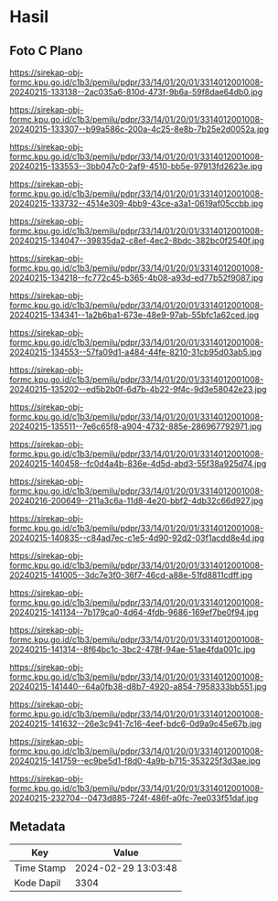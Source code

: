 # Hasil

## Foto C Plano

https://sirekap-obj-formc.kpu.go.id/c1b3/pemilu/pdpr/33/14/01/20/01/3314012001008-20240215-133138--2ac035a6-810d-473f-9b6a-59f8dae64db0.jpg

https://sirekap-obj-formc.kpu.go.id/c1b3/pemilu/pdpr/33/14/01/20/01/3314012001008-20240215-133307--b99a586c-200a-4c25-8e8b-7b25e2d0052a.jpg

https://sirekap-obj-formc.kpu.go.id/c1b3/pemilu/pdpr/33/14/01/20/01/3314012001008-20240215-133553--3bb047c0-2af9-4510-bb5e-97913fd2623e.jpg

https://sirekap-obj-formc.kpu.go.id/c1b3/pemilu/pdpr/33/14/01/20/01/3314012001008-20240215-133732--4514e309-4bb9-43ce-a3a1-0619af05ccbb.jpg

https://sirekap-obj-formc.kpu.go.id/c1b3/pemilu/pdpr/33/14/01/20/01/3314012001008-20240215-134047--39835da2-c8ef-4ec2-8bdc-382bc0f2540f.jpg

https://sirekap-obj-formc.kpu.go.id/c1b3/pemilu/pdpr/33/14/01/20/01/3314012001008-20240215-134218--fc772c45-b365-4b08-a93d-ed77b52f9087.jpg

https://sirekap-obj-formc.kpu.go.id/c1b3/pemilu/pdpr/33/14/01/20/01/3314012001008-20240215-134341--1a2b6ba1-673e-48e9-97ab-55bfc1a62ced.jpg

https://sirekap-obj-formc.kpu.go.id/c1b3/pemilu/pdpr/33/14/01/20/01/3314012001008-20240215-134553--57fa09d1-a484-44fe-8210-31cb95d03ab5.jpg

https://sirekap-obj-formc.kpu.go.id/c1b3/pemilu/pdpr/33/14/01/20/01/3314012001008-20240215-135202--ed5b2b0f-6d7b-4b22-9f4c-9d3e58042e23.jpg

https://sirekap-obj-formc.kpu.go.id/c1b3/pemilu/pdpr/33/14/01/20/01/3314012001008-20240215-135511--7e6c65f8-a904-4732-885e-286967792971.jpg

https://sirekap-obj-formc.kpu.go.id/c1b3/pemilu/pdpr/33/14/01/20/01/3314012001008-20240215-140458--fc0d4a4b-836e-4d5d-abd3-55f38a925d74.jpg

https://sirekap-obj-formc.kpu.go.id/c1b3/pemilu/pdpr/33/14/01/20/01/3314012001008-20240216-200649--211a3c6a-11d8-4e20-bbf2-4db32c66d927.jpg

https://sirekap-obj-formc.kpu.go.id/c1b3/pemilu/pdpr/33/14/01/20/01/3314012001008-20240215-140835--c84ad7ec-c1e5-4d90-92d2-03f1acdd8e4d.jpg

https://sirekap-obj-formc.kpu.go.id/c1b3/pemilu/pdpr/33/14/01/20/01/3314012001008-20240215-141005--3dc7e3f0-36f7-46cd-a88e-51fd8811cdff.jpg

https://sirekap-obj-formc.kpu.go.id/c1b3/pemilu/pdpr/33/14/01/20/01/3314012001008-20240215-141134--7b179ca0-4d64-4fdb-9686-169ef7be0f94.jpg

https://sirekap-obj-formc.kpu.go.id/c1b3/pemilu/pdpr/33/14/01/20/01/3314012001008-20240215-141314--8f64bc1c-3bc2-478f-94ae-51ae4fda001c.jpg

https://sirekap-obj-formc.kpu.go.id/c1b3/pemilu/pdpr/33/14/01/20/01/3314012001008-20240215-141440--64a0fb38-d8b7-4920-a854-7958333bb551.jpg

https://sirekap-obj-formc.kpu.go.id/c1b3/pemilu/pdpr/33/14/01/20/01/3314012001008-20240215-141632--26e3c941-7c16-4eef-bdc6-0d9a9c45e67b.jpg

https://sirekap-obj-formc.kpu.go.id/c1b3/pemilu/pdpr/33/14/01/20/01/3314012001008-20240215-141759--ec9be5d1-f8d0-4a9b-b715-353225f3d3ae.jpg

https://sirekap-obj-formc.kpu.go.id/c1b3/pemilu/pdpr/33/14/01/20/01/3314012001008-20240215-232704--0473d885-724f-486f-a0fc-7ee033f51daf.jpg


## Metadata

| Key        | Value               |
| ---------- | ------------------- |
| Time Stamp | 2024-02-29 13:03:48 |
| Kode Dapil | 3304                |



